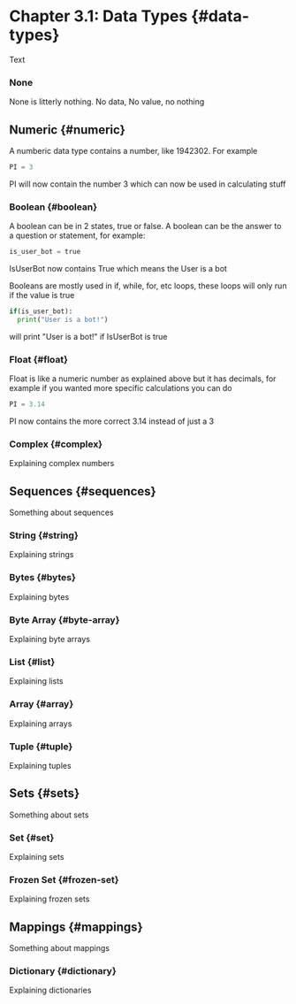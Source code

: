 # Chapter 3.1: Data Types {#data-types}

Text

### None

None is litterly nothing. No data, No value, no nothing

## Numeric {#numeric}

A numberic data type contains a number, like 1942302. For example

```python
PI = 3
```

PI will now contain the number 3 which can now be used in calculating stuff

### Boolean {#boolean}

A boolean can be in 2 states, true or false.
A boolean can be the answer to a question or statement,
for example:

```python
is_user_bot = true
```

IsUserBot now contains True which means the User is a bot

Booleans are mostly used in if, while, for, etc loops, these loops will only run if the value is true

```python
if(is_user_bot):
  print("User is a bot!")
```

will print "User is a bot!" if IsUserBot is true

### Float {#float}

Float is like a numeric number as explained above but it has decimals, for example if you wanted more specific calculations you can do

```python
PI = 3.14
```

PI now contains the more correct 3.14 instead of just a 3

### Complex {#complex}

Explaining complex numbers

## Sequences {#sequences}

Something about sequences

### String {#string}

Explaining strings

### Bytes {#bytes}

Explaining bytes

### Byte Array {#byte-array}

Explaining byte arrays

### List {#list}

Explaining lists

### Array {#array}

Explaining arrays

### Tuple {#tuple}

Explaining tuples

## Sets {#sets}

Something about sets

### Set {#set}

Explaining sets

### Frozen Set {#frozen-set}

Explaining frozen sets

## Mappings {#mappings}

Something about mappings

### Dictionary {#dictionary}

Explaining dictionaries

